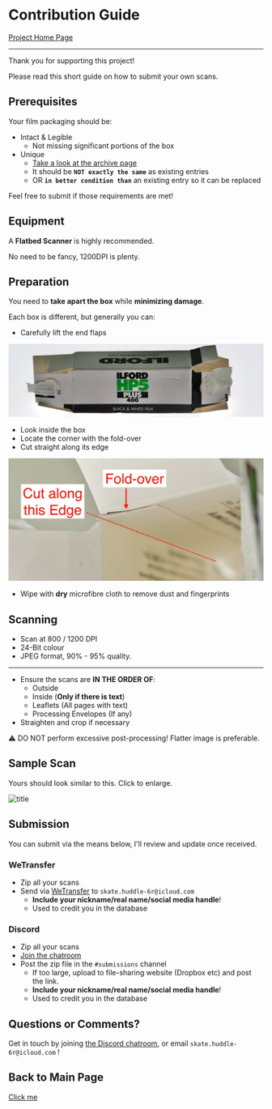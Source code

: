 # Contribution Guide

[Project Home Page](../README.md)

----------

Thank you for supporting this project!

Please read this short guide on how to submit your own scans.

## Prerequisites

Your film packaging should be:

* Intact & Legible
	* Not missing significant portions of the box
* Unique
	* [Take a look at the archive page](./film_packaging/by_brand.md)
	* It should be **`NOT exactly the same`** as existing entries
	* OR **`in better condition than`** an existing entry so it can be replaced

Feel free to submit if those requirements are met!

## Equipment

A **Flatbed Scanner** is highly recommended.

No need to be fancy, 1200DPI is plenty.

## Preparation

You need to **take apart the box** while **minimizing damage**.

Each box is different, but generally you can:

* Carefully lift the end flaps

![title](resources/endflap.jpeg)

* Look inside the box
* Locate the corner with the fold-over
* Cut straight along its edge

![title](resources/fold.png)

* Wipe with **dry** microfibre cloth to remove dust and fingerprints

## Scanning

* Scan at 800 / 1200 DPI
* 24-Bit colour
* JPEG format, 90% - 95% quality.

------

* Ensure the scans are **IN THE ORDER OF**:
	* Outside
	* Inside (**Only if there is text**)
	* Leaflets (All pages with text)
	* Processing Envelopes (If any)
* Straighten and crop if necessary

⚠️ DO NOT perform excessive post-processing! Flatter image is preferable.

## Sample Scan

Yours should look similar to this. Click to enlarge.

![title](film_packaging/archive/00036_000.jpg)

## Submission

You can submit via the means below, I'll review and update once received.

### WeTransfer

* Zip all your scans
* Send via [WeTransfer](https://wetransfer.com/) to `skate.huddle-6r@icloud.com`
	* **Include your nickname/real name/social media handle**!
	* Used to credit you in the database

### Discord

* Zip all your scans
* [Join the chatroom](https://discord.gg/yvBx7dVG4B)
* Post the zip file in the `#submissions` channel
	* If too large, upload to file-sharing website (Dropbox etc) and post the link.
	* **Include your nickname/real name/social media handle**!
	* Used to credit you in the database

## Questions or Comments?

Get in touch by joining [the Discord chatroom](https://discord.gg/yvBx7dVG4B), or email `skate.huddle-6r@icloud.com` !

## Back to Main Page

[Click me](README.md)
